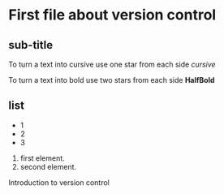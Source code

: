 # First file about version control

## sub-title

To turn a text into cursive use one star from each side *cursive*

To turn a text into bold use two stars from each side **HalfBold**

## list

* 1
* 2
* 3

1. first element.
2. second element.

Introduction to version control